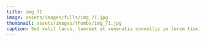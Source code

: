 ```yaml
--- 
title: img_71
image: assets/images/fulls/img_71.jpg 
thumbnail: assets/images/thumbs/img_71.jpg 
caption: Sed velit lacus, laoreet at venenatis convallis in lorem tincidunt. 
--- 
```

